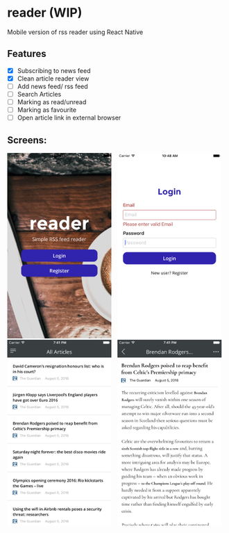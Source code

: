 # reader (WIP)
Mobile version of rss reader using React Native

## Features

- [x] Subscribing to news feed
- [x] Clean article reader view 
- [ ] Add news feed/ rss feed
- [ ] Search Articles
- [ ] Marking as read/unread
- [ ] Marking as favourite
- [ ] Open article link in external browser

## Screens:

<img src="screen1.png" alt="Drawing" width="240" style="margin-right:10px"/>
<img src="screen2.png" alt="Drawing" width="240" style="margin-right:10px"/>
<img src="screen3.png" alt="Drawing" width="240" style="margin-right:10px"/>
<img src="screen4.png" alt="Drawing" width="240" style="margin-right:10px"/>
